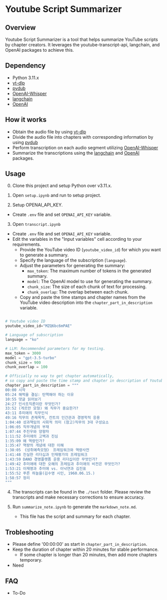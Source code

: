 
# Youtube Script Summarizer

## Overview

Youtube Script Summarizer is a tool that helps summarize YouTube scripts by chapter creators. It leverages the youtube-transcript-api, langchain, and OpenAI packages to achieve this.

## Dependency
- Python 3.11.x
- [yt-dlp](https://pypi.org/project/yt-dlp/)
- [pydub](https://pypi.org/project/pydub/)
- [OpenAI-Whisper](https://pypi.org/project/openai-whisper/)
- [langchain](https://github.com/hwchase17/langchain)
- [OpenAI](https://github.com/openai/openai-python) 

## How it works

- Obtain the audio file by using [yt-dlp](https://pypi.org/project/yt-dlp/)
- Divide the audio file into chapters with corresponding information by using [pydub](https://pypi.org/project/pydub/)
- Perform transcription on each audio segment utilizing [OpenAI-Whisper](https://pypi.org/project/openai-whisper/)
- Summarize the transcriptions using the [langchain](https://github.com/hwchase17/langchain) and [OpenAI](https://github.com/openai/openai-python) packages.



## Usage

0. Clone this project and setup Python over v3.11.x. 

1. Open `setup.ipynb` and run to setup project.

2. Setup OPENAI_API_KEY.
  - Create `.env` file and set `OPENAI_API_KEY` variable. 

3. Open `transcript.ipynb`
- Create `.env` file and set `OPENAI_API_KEY` variable. 
- Edit the variables in the "Input variables" cell according to your requirements.
   - Provide the YouTube video ID (`youtube_video_id`) for which you want to generate a summary.
   - Specify the language of the subscription (`language`).
   - Adjust the parameters for generating the summary:
     - `max_token`: The maximum number of tokens in the generated summary.
     - `model`: The OpenAI model to use for generating the summary.
     - `chunk_size`: The size of each chunk of text for processing.
     - `chunk_overlap`: The overlap between each chunk.
  - Copy and paste the time stamps and chapter names from the YouTube video description into the `chapter_part_in_description` variable.

``` Python 

# Youtube video ID
youtube_video_id="MZQ6bc6mPAE"

# Language of subscription 
language = "ko"

# LLM: Recommended parameters for my testing. 
max_token = 3000
model = "gpt-3.5-turbo"
chunk_size = 900
chunk_overlap = 100

# Officially no way to get chapter automatically, 
# so copy and paste the time stamp and chapter in description of Youtube video. 
chapter_part_in_description = """
00:00 시작
05:24 해먹을 결심: 탄핵해야 하는 이유
10:55 댓글 읽어보기
24:27 인사조직론이란 무엇인가?
33:52 (게르만 모형) 왜 직무가 중요한가?
43:11 추미애의 직무인식
49:16 직무의 존재목적, 칸트의 인간관과 경영학적 응용
1:04:40 성과책임의 사회적 의미 (참고)직무의 3대 구성요소
1:06:05 직무개념의 부재
1:07:44 주진우와 양향자
1:11:52 추미애의 고백과 진심
1:35:09 왜 역량인가?
1:35:47 역량의 개념에 대한 이해
1:38:05 《성취예측모형》 프레임워크와 역량사전
1:41:48 진실한 리더십과 인재평가의 프레임워크
1:43:59 DANO 경영플랫폼 운용_리더십이란 무엇인가?
1:49:42 추미애에 대한 오해의 프레임과 추미애의 비전은 무엇인가?
1:53:21 이재명과 추미애 vs. 이낙연과 김진표
1:55:52 푸른 하늘을(김수영 시인, 1960.06.15.)
1:58:57 정리
"""

```

4. The transcripts can be found in the `./text` folder. Please review the transcripts and make necessary corrections to ensure accuracy.


5. Run `summarize_note.ipynb` to generate the `markdown_note.md`.
   - This file has the script and summary for each chapter.

## Trobleshooting
  - Please define '00:00:00' as start in `chapter_part_in_description`.
  - Keep the duration of chapter within 20 minutes for stable performance.
    - If some chapter is longer than 20 minutes, then add more chapters temporary.
  - Need 
  
## FAQ 
- To-Do



